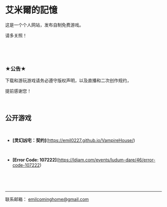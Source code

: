 # 艾米爾的記憶

这是一个个人网站，发布自制免费游戏。

请多关照！

&nbsp;


&nbsp;

### ★公告★

下载和游玩游戏请务必遵守版权声明，以及直播和二次创作规约，

提前感谢您！

&nbsp;



## **公开游戏**
&nbsp;

- **[灵幻凶宅：契约]**(https://emil0227.github.io/VampireHouse/) 

&nbsp;

- **[Error Code: 107222]**(https://ldjam.com/events/ludum-dare/46/error-code-107222) 

&nbsp;

&nbsp;

************
联系邮箱：
<emilcominghome@gmail.com>

